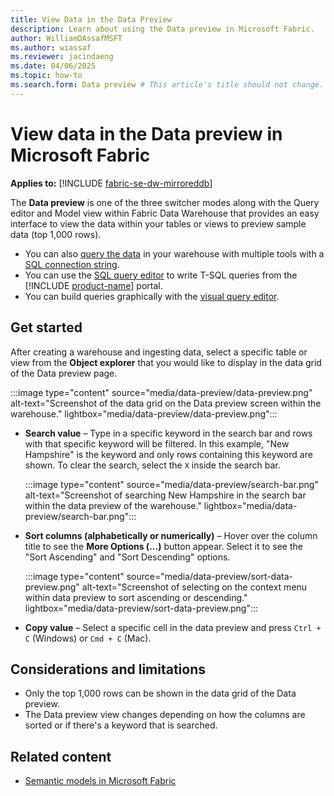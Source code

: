 ```yaml
---
title: View Data in the Data Preview
description: Learn about using the Data preview in Microsoft Fabric.
author: WilliamDAssafMSFT
ms.author: wiassaf
ms.reviewer: jacindaeng
ms.date: 04/06/2025
ms.topic: how-to
ms.search.form: Data preview # This article's title should not change. If so, contact engineering.
---
```

# View data in the Data preview in Microsoft Fabric

**Applies to:** [!INCLUDE [fabric-se-dw-mirroreddb](includes/applies-to-version/fabric-se-dw-mirroreddb.md)]

The **Data preview** is one of the three switcher modes along with the Query editor and Model view within Fabric Data Warehouse that provides an easy interface to view the data within your tables or views to preview sample data (top 1,000 rows).

- You can also [query the data](query-warehouse.md) in your warehouse with multiple tools with a [SQL connection string](connectivity.md).
- You can use the [SQL query editor](sql-query-editor.md) to write T-SQL queries from the [!INCLUDE [product-name](../includes/product-name.md)] portal.
- You can build queries graphically with the [visual query editor](visual-query-editor.md).

## Get started

After creating a warehouse and ingesting data, select a specific table or view from the **Object explorer** that you would like to display in the data grid of the Data preview page.

:::image type="content" source="media/data-preview/data-preview.png" alt-text="Screenshot of the data grid on the Data preview screen within the warehouse." lightbox="media/data-preview/data-preview.png":::

 - **Search value** – Type in a specific keyword in the search bar and rows with that specific keyword will be filtered. In this example, "New Hampshire" is the keyword and only rows containing this keyword are shown. To clear the search, select the `X` inside the search bar.

    :::image type="content" source="media/data-preview/search-bar.png" alt-text="Screenshot of searching New Hampshire in the search bar within the data preview of the warehouse." lightbox="media/data-preview/search-bar.png":::

 - **Sort columns (alphabetically or numerically)** – Hover over the column title to see the **More Options (...)** button appear. Select it to see the "Sort Ascending" and "Sort Descending" options.

    :::image type="content" source="media/data-preview/sort-data-preview.png" alt-text="Screenshot of selecting on the context menu within data preview to sort ascending or descending." lightbox="media/data-preview/sort-data-preview.png":::

 - **Copy value** – Select a specific cell in the data preview and press `Ctrl + C` (Windows) or `Cmd + C` (Mac).

## Considerations and limitations

 - Only the top 1,000 rows can be shown in the data grid of the Data preview.
 - The Data preview view changes depending on how the columns are sorted or if there's a keyword that is searched.

## Related content

- [Semantic models in Microsoft Fabric](semantic-models.md)
